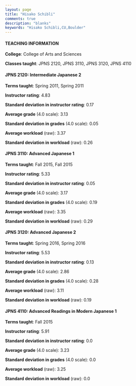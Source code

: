 ```yaml
---
layout: page
title: "Hisako Schibli" 
comments: true
description: "blanks"
keywords: "Hisako Schibli,CU,Boulder"
---
```

<head>
<script src="https://ajax.googleapis.com/ajax/libs/jquery/2.1.3/jquery.min.js"></script>
<script src="https://dl.dropboxusercontent.com/s/pc42nxpaw1ea4o9/highcharts.js?dl=0"></script>
<!-- <script src="../assets/js/highcharts.js"></script> -->
<style type="text/css">@font-face {
	font-family: "Bebas Neue";
	src: url(https://www.filehosting.org/file/details/544349/BebasNeue Regular.otf) format("opentype");
	}
	h1.Bebas { 
		font-family: "Bebas Neue", Verdana, Tahoma;
	}
</style>
</head>
	   
#### TEACHING INFORMATION

**College**: College of Arts and Sciences

**Classes taught**: JPNS 2120, JPNS 3110, JPNS 3120, JPNS 4110

#### JPNS 2120: Intermediate Japanese 2

**Terms taught**: Spring 2011, Spring 2011

**Instructor rating**: 4.83

**Standard deviation in instructor rating**: 0.17

**Average grade** (4.0 scale): 3.13

**Standard deviation in grades** (4.0 scale): 0.05

**Average workload** (raw): 3.37

**Standard deviation in workload** (raw): 0.26

#### JPNS 3110: Advanced Japanese 1

**Terms taught**: Fall 2015, Fall 2015

**Instructor rating**: 5.33

**Standard deviation in instructor rating**: 0.05

**Average grade** (4.0 scale): 3.17

**Standard deviation in grades** (4.0 scale): 0.19

**Average workload** (raw): 3.35

**Standard deviation in workload** (raw): 0.29

#### JPNS 3120: Advanced Japanese 2

**Terms taught**: Spring 2016, Spring 2016

**Instructor rating**: 5.53

**Standard deviation in instructor rating**: 0.13

**Average grade** (4.0 scale): 2.86

**Standard deviation in grades** (4.0 scale): 0.28

**Average workload** (raw): 3.11

**Standard deviation in workload** (raw): 0.19

#### JPNS 4110: Advanced Readings in Modern Japanese 1

**Terms taught**: Fall 2015

**Instructor rating**: 5.91

**Standard deviation in instructor rating**: 0.0

**Average grade** (4.0 scale): 3.23

**Standard deviation in grades** (4.0 scale): 0.0

**Average workload** (raw): 3.25

**Standard deviation in workload** (raw): 0.0

